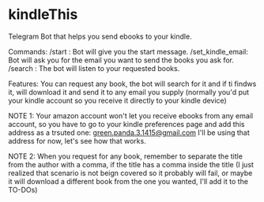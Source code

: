 # kindleThis
Telegram Bot that helps you send ebooks to your kindle.

Commands:
/start : Bot will give you the start message.
/set_kindle_email: Bot will ask you for the email you want to send the books you ask for.
/search : The bot will listen to your requested books.

Features:
You can request any book, the bot will search for it and 
if ti findws it, will download it and send it to any email 
you supply (normally you'd put your kindle account so you 
receive it directly to your kindle device)

NOTE 1: Your amazon account won't let you receive ebooks from 
any email account, so you have to go to your kindle preferences page and add this address as a trsuted one:
green.panda.3.1415@gmail.com
I'll be using that address for now, let's see how that works.

NOTE 2: When you request for any book, remember to separate 
the title from the author with a comma, if the title has a comma inside the title (I just realized that scenario is not 
beign covered so it probably will fail, or maybe it will download a different book from the one you wanted, I'll add it to the TO-DOs)
